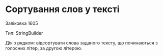 # Сортування слов у тексті

Заліковка 1605

Тип: StringBuilder

Дія з рядком: відсортувати слова заданого тексту, що починаються з голосних літер, за другою літерою.
